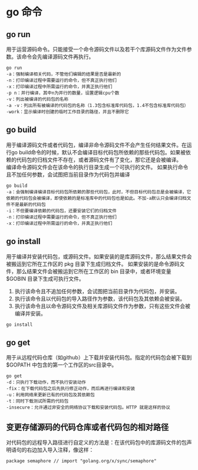 # go 命令

## go run
用于运营源码命令。只能接受一个命令源码文件以及若干个库源码文件作为文件参数。该命令会先编译源码文件再执行。
```
go run
-a：强制编译相关代码，不管他们编辑的结果是否是最新的
-n：打印编译过程中需要运行的命令，但不真正执行他们
-x：打印编译过程中所需运行的命令，并真正执行他们
-p n：并行编译，其中n为并行的数量，设置逻辑cpu个数
-v：列出被编译的代码包的名称
-a -v：列出所有被编译的代码包的名称（1.3包含标准库代码包，1.4不包含标准库代码包）
-work：显示编译时创建的临时工作目录的路径，并且不删除它
```


## go build
用于编译源码文件或者代码包，编译非命令源码文件不会产生任何结果文件。在运行go build命令的时候，默认不会编译目标代码包所依赖的那些代码包。如果被依赖的代码包的归档文件不存在，或者源码文件有了变化，那它还是会被编译。  
编译命令源码文件会在该命令的执行目录生成一个可执行的文件。  如果执行命令且不加任何参数，会试图把当前目录作为代码包并编译
```
go build
-a：会强制编译编译目标代码包所依赖的那些代码包，此时，不但目标代码包总是会被编译，它依赖的代码包会被编译，即使依赖的是标准库中的代码包也是如此。不加-a默认只会编译归档文件不是最新的代码包
-i：不但要编译依赖的代码包，还要安装它们的归档文件
-n：打印编译过程中需要运行的命令，但不真正执行他们
-x：打印编译过程中所需运行的命令，并真正执行他们
```



## go install
用于编译并安装代码包，或源码文件。如果安装的是库源码文件，那么结果文件会被搬运到它所在工作区的 pkg 目录下生成归档文件。  如果安装的是命令源码文件，那么结果文件会被搬运到它所在工作区的 bin 目录中，或者环境变量 $GOBIN 目录下生成可执行文件。  
1. 执行该命令且不追加任何参数，会试图把当前目录作为代码包，并安装。
2. 执行该命令且以代码包的导入路径作为参数，该代码包及其依赖会被安装。
3. 执行该命令且以命令源码文件及相关库源码文件作为参数，只有这些文件会被编译并安装。
```
go install
```


## go get
用于从远程代码仓库（如github）上下载并安装代码包。指定的代码包会被下载到 $GOPATH 中包含的第一个工作区的src目录中。
```
go get
-d：只执行下载动作，而不执行安装动作
-fix：在下载代码包之后先执行修正动作，而后再进行编译和安装
-u：利用网络来更新已有的代码包及其依赖包
-t：同时下载测试所需的代码包
-insecure：允许通过非安全的网络协议下载和安装代码包。HTTP 就是这样的协议
```


## 变更存储源码的代码仓库或者代码包的相对路径
对代码包的远程导入路径进行自定义的方法是：在该代码包中的库源码文件的包声明语句的右边加入导入注释，像这样：
```
package semaphore // import "golang.org/x/sync/semaphore"
```
